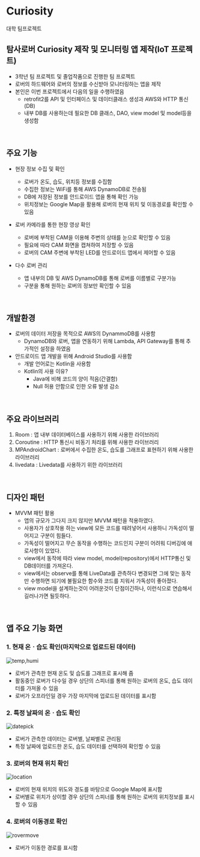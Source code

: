 # Curiosity
대학 팀프로젝트

## 탐사로버 Curiosity 제작 및 모니터링 앱 제작(IoT 프로젝트)
- 3학년 팀 프로젝트 및 졸업작품으로 진행한 팀 프로젝트
- 로버의 하드웨어와 로버의 정보를 수신받아 모니터링하는 앱을 제작
- 본인은 이번 프로젝트에서 다음의 일을 수행하였음
  - retrofit2를 API 및 인터페이스 및 데이터클래스 생성과 AWS와 HTTP 통신(DB)
  - 내부 DB를 사용하는데 필요한 DB 클래스, DAO, view model 및 model등을 생성함
  
<br>

## 주요 기능
- 현장 정보 수집 및 확인
  - 로버가 온도, 습도, 위치등 정보를 수집함
  - 수집한 정보는 WiFi를 통해 AWS DynamoDB로 전송됨
  - DB에 저장된 정보를 안드로이드 앱을 통해 확인 가능
  - 위치정보는 Google Map을 활용해 로버의 현재 위치 및 이동경로를 확인할 수 있음

- 로버 카메라를 통한 현장 영상 확인
  - 로버에 부착된 CAM을 이용해 주변의 상태를 눈으로 확인할 수 있음
  - 필요에 따라 CAM 화면을 캡쳐하여 저장할 수 있음
  - 로버의 CAM 주변에 부착된 LED를 안드로이드 앱에서 제어할 수 있음
  
- 다수 로버 관리
  - 앱 내부의 DB 및 AWS DynamoDB를 통해 로버를 이름별로 구분가능
  - 구분을 통해 원하는 로버의 정보만 확인할 수 있음

<br>

## 개발환경
- 로버의 데이터 저장을 목적으로 AWS의 DynammoDB를 사용함
  - DynamoDB와 로버, 앱을 연동하기 위해 Lambda, API Gateway를 통해 추가적인 설정을 하였음
- 안드로이드 앱 개발을 위해 Android Studio를 사용함
  - 개발 언어로는 Kotlin을 사용함
  - Kotlin의 사용 이유?
    - Java에 비해 코드의 양이 적음(간결함)
    - Null 허용 안함으로 인한 오류 발생 감소

<br>

## 주요 라이브러리
1. Room : 앱 내부 데이터베이스를 사용하기 위해 사용한 라이브러리
1. Coroutine : HTTP 통신시 비동기 처리를 위해 사용한 라이브러리
1. MPAndroidChart : 로버에서 수집한 온도, 습도를 그래프로 표현하기 위해 사용한 라이브러리
1. livedata : Livedata를 사용하기 위한 라이브러리

<br>

## 디자인 패턴
- MVVM 패턴 활용
  - 앱의 규모가 그다지 크지 않지만 MVVM 패턴을 적용하였다.
  - 사용자가 상호작용 하는 view에 모든 코드를 때려넣어서 사용하니 가독성이 떨어지고 구분이 힘들다.
  - 가독성이 떨어지고 무슨 동작을 수행하는 코드인지 구분이 어려워 디버깅에 애로사항이 있었다.
  - view에서 동작에 따라 view model, model(repository)에서 HTTP통신 및 DB데이터를 가져온다.
  - view에서는 observe를 통해 LiveData를 관측하다 변경되면 그에 맞는 동작만 수행하면 되기에 불필요한 함수와 코드를 지워서 가독성이 좋아졌다.
  - view model을 설계하는것이 어려운것이 단점이긴하나, 이런식으로 연습해서 길러나가면 될듯하다.
 
<br>

## 앱 주요 기능 화면
### 1. 현재 온ㆍ습도 확인(마지막으로 업로드된 데이터)
![temp,humi](https://user-images.githubusercontent.com/97011241/190854406-e3a1fbe7-383a-478a-8b3a-2fa53a6ef94a.gif)
- 로버가 관측한 현재 온도 및 습도를 그래프로 표시해 줌
- 활동중인 로버가 다수일 경우 상단의 스피너를 통해 원하는 로버의 온도, 습도 데이터를 가져올 수 있음
- 로버가 오프라인일 경우 가장 마지막에 업로드된 데이터를 표시함

### 2. 특정 날짜의 온ㆍ습도 확인
![datepick](https://user-images.githubusercontent.com/97011241/190854454-b73d3159-751e-448d-90a9-7f9b37e9a3f4.gif)
- 로버가 관측한 데이터는 로버별, 날짜별로 관리됨
- 특정 날짜에 업로드한 온도, 습도 데이터를 선택하여 확인할 수 있음

### 3. 로버의 현재 위치 확인
![location](https://user-images.githubusercontent.com/97011241/190854585-43538c39-8c32-4682-85ba-48342a7211b5.gif)
- 로버의 현재 위치의 위도와 경도를 바탕으로 Google Map에 표시함
- 로버별로 위치가 상이할 경우 상단의 스피너를 통해 원하는 로버의 위치정보를 표시할 수 있음

### 4. 로버의 이동경로 확인
![rovermove](https://user-images.githubusercontent.com/97011241/190854660-b4aa5a0c-7e08-4b39-86c2-0f03495f09d5.jpg)
- 로버가 이동한 경로를 표시함
